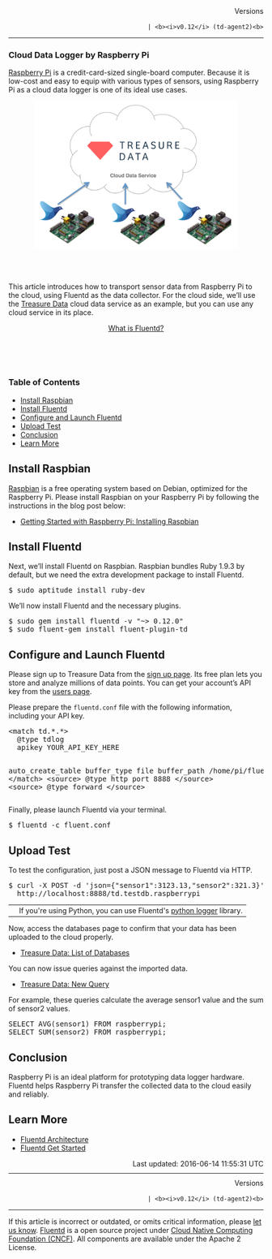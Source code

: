 <section id="main">
<div id="page">
<div class="topic_content">
<article>
<div style="text-align:right">
<div style="text-align:right">
Versions 
  

  

  
    
    | <b><i>v0.12</i> (td-agent2)<b>
</b></b>
</div>
</div>
<hr size="1" style="margin-top: 10px; margin-bottom: 10px; color: rgba(0, 0, 0, .15);"/>
<hgroup>
<h1>Cloud Data Logger by Raspberry Pi</h1>
</hgroup>
<p><a href="http://www.raspberrypi.org/">Raspberry Pi</a> is a credit-card-sized single-board computer. Because it is low-cost and easy to equip with various types of sensors, using Raspberry Pi as a cloud data logger is one of its ideal use cases.</p>
<center>
<img src="/images/raspberry-pi-cloud-data-logger.png" width="400px"/>
</center>
<p><br/><br/></p>
<p>This article introduces how to transport sensor data from Raspberry Pi to the cloud, using Fluentd as the data collector. For the cloud side, we’ll use the <a href="http://www.fluentd.org/treasuredata">Treasure Data</a> cloud data service as an example, but you can use any cloud service in its place.</p>
<center>
<div class="btn-look" style="width: 300px;">
<a href="/articles/architecture">What is Fluentd?</a>
</div>
</center>
<p><br/>
<br/>
<br/></p>
<a name="install-raspbian"></a>
<section id="table-of-contents"><h3>Table of Contents</h3>
<ul id="toc">
<li class="toc-item"><a href="#install-raspbian">Install Raspbian</a></li>
<li class="toc-item"><a href="#install-fluentd">Install Fluentd</a></li>
<li class="toc-item"><a href="#configure-and-launch-fluentd">Configure and Launch Fluentd</a></li>
<li class="toc-item"><a href="#upload-test">Upload Test</a></li>
<li class="toc-item"><a href="#conclusion">Conclusion</a></li>
<li class="toc-item"><a href="#learn-more">Learn More</a></li>
</ul>
</section>
<h2>Install Raspbian</h2>
<p><a href="http://www.raspbian.org/">Raspbian</a> is a free operating system based on Debian, optimized for the Raspberry Pi. Please install Raspbian on your Raspberry Pi by following the instructions in the blog post below:</p>
<ul>
<li><a href="http://www.andrewmunsell.com/blog/getting-started-raspberry-pi-install-raspbian">Getting Started with Raspberry Pi: Installing Raspbian</a></li>
</ul>
<a name="install-fluentd"></a><h2>Install Fluentd</h2>
<p>Next, we’ll install Fluentd on Raspbian. Raspbian bundles Ruby 1.9.3 by default, but we need the extra development package to install Fluentd.</p>
<pre class="CodeRay"><span class="comment">$</span><span class="function"> sudo aptitude install ruby-dev
</span></pre>
<p>We’ll now install Fluentd and the necessary plugins.</p>
<pre class="CodeRay"><span class="comment">$</span><span class="function"> sudo gem install fluentd -v "~&gt; 0.12.0"
</span><span class="comment">$</span><span class="function"> sudo fluent-gem install fluent-plugin-td
</span></pre>
<a name="configure-and-launch-fluentd"></a><h2>Configure and Launch Fluentd</h2>
<p>Please sign up to Treasure Data from the <a href="https://console.treasuredata.com/users/sign_up">sign up page</a>. Its free plan lets you store and analyze millions of data points. You can get your account’s API key from the <a href="https://console.treasuredata.com/users/current">users page</a>.</p>
<p>Please prepare the <code>fluentd.conf</code> file with the following information, including your API key.</p>
<pre class="CodeRay">&lt;match td.*.*&gt;
  @type tdlog
  apikey YOUR_API_KEY_HERE

  auto_create_table
  buffer_type file
  buffer_path /home/pi/fluentd/td
&lt;/match&gt;
&lt;source&gt;
  @type http
  port 8888
&lt;/source&gt;
&lt;source&gt;
  @type forward
&lt;/source&gt;
</pre>
<p>Finally, please launch Fluentd via your terminal.</p>
<pre class="CodeRay"><span class="comment">$</span><span class="function"> fluentd -c fluent.conf
</span></pre>
<a name="upload-test"></a><h2>Upload Test</h2>
<p>To test the configuration, just post a JSON message to Fluentd via HTTP.</p>
<pre class="CodeRay"><span class="comment">$</span><span class="function"> curl -X POST -d 'json={"sensor1":3123.13,"sensor2":321.3}' \
</span><span class="function">  http://localhost:8888/td.testdb.raspberrypi
</span></pre>
<table class="note">
<td class="icon"></td>
<td class="content">If you're using Python, you can use Fluentd's <a href="python">python logger</a> library.</td>
</table>
<p>Now, access the databases page to confirm that your data has been uploaded to the cloud properly.</p>
<ul>
<li><a href="https://console.treasuredata.com/databases">Treasure Data: List of Databases</a></li>
</ul>
<p>You can now issue queries against the imported data.</p>
<ul>
<li><a href="https://console.treasuredata.com/query_forms/new">Treasure Data: New Query</a></li>
</ul>
<p>For example, these queries calculate the average sensor1 value and the sum of sensor2 values.</p>
<pre class="CodeRay"><span class="class">SELECT</span> <span class="predefined">AVG</span>(sensor1) <span class="keyword">FROM</span> raspberrypi;
<span class="class">SELECT</span> <span class="predefined">SUM</span>(sensor2) <span class="keyword">FROM</span> raspberrypi;
</pre>
<a name="conclusion"></a><h2>Conclusion</h2>
<p>Raspberry Pi is an ideal platform for prototyping data logger hardware. Fluentd helps Raspberry Pi transfer the collected data to the cloud easily and reliably.</p>
<a name="learn-more"></a><h2>Learn More</h2>
<ul>
<li><a href="architecture">Fluentd Architecture</a></li>
<li><a href="quickstart">Fluentd Get Started</a></li>
</ul>
<div style="text-align:right">
  Last updated: 2016-06-14 11:55:31 UTC
  </div>
<hr size="1" style="margin-top: 10px; margin-bottom: 10px; color: rgba(0, 0, 0, .15);"/>
<div style="text-align:right">
Versions 
  

  

  
    
    | <b><i>v0.12</i> (td-agent2)<b>
</b></b>
</div>
<hr size="1" style="margin-top: 10px; margin-bottom: 10px; color: rgba(0, 0, 0, .15);"/>
<p>
    If this article is incorrect or outdated, or omits critical information, please <a href="https://github.com/fluent/fluentd-docs/issues?state=open">let us know</a>. <a href="http://www.fluentd.org/">Fluentd</a> is a  open source project under <a href="https://cncf.io/">Cloud Native Computing Foundation (CNCF)</a>. All components are available under the Apache 2 License.
  </p>
</article>
</div>
<!-- /#topic_content -->
</div>
<!-- /#page -->
</section>